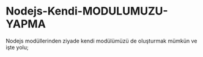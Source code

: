 # Nodejs-Kendi-MODULUMUZU-YAPMA
Nodejs modüllerinden ziyade kendi modülümüzü de oluşturmak mümkün ve işte yolu;
